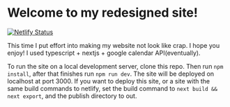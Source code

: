 # Welcome to my redesigned site!
[![Netlify Status](https://api.netlify.com/api/v1/badges/da1a1437-aeca-4c65-ae03-70a1b879550f/deploy-status)](https://app.netlify.com/sites/condescending-ride-075fd1/deploys)

This time I put effort into making my website not look like crap.  I hope you enjoy!
I used typescript + nextjs + google calendar API(eventually).

To run the site on a local development server, clone this repo.  Then run ````npm install````, after that finishes run ````npm run dev````.  The site will be deployed on localhost at port 3000.  If you want to deploy this site, or a site with the same build commands to netlify, set the build command to ````next build && next export````, and the publish directory to out.
